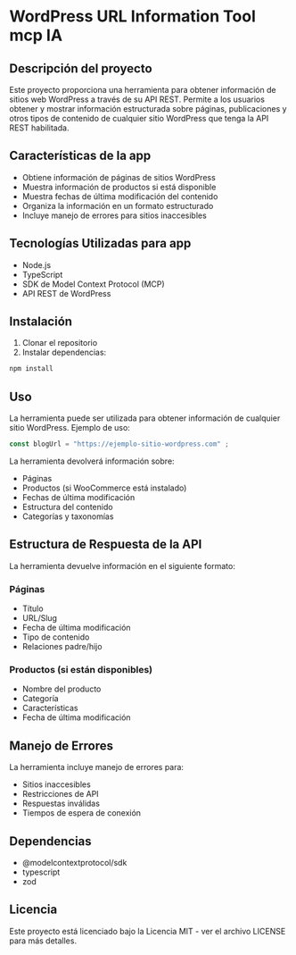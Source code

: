 # WordPress URL Information Tool mcp IA


## Descripción del proyecto
Este proyecto proporciona una herramienta para obtener información de sitios web WordPress a través de su API REST. Permite a los usuarios obtener y mostrar información estructurada sobre páginas, publicaciones y otros tipos de contenido de cualquier sitio WordPress que tenga la API REST habilitada.

## Características de la app
- Obtiene información de páginas de sitios WordPress
- Muestra información de productos si está disponible
- Muestra fechas de última modificación del contenido
- Organiza la información en un formato estructurado
- Incluye manejo de errores para sitios inaccesibles

## Tecnologías Utilizadas para app
- Node.js
- TypeScript
- SDK de Model Context Protocol (MCP)
- API REST de WordPress

## Instalación
1. Clonar el repositorio
2. Instalar dependencias:
```bash
npm install
```

## Uso
La herramienta puede ser utilizada para obtener información de cualquier sitio WordPress. Ejemplo de uso:

```typescript
const blogUrl = "https://ejemplo-sitio-wordpress.com" ;
```

La herramienta devolverá información sobre:
- Páginas
- Productos (si WooCommerce está instalado)
- Fechas de última modificación
- Estructura del contenido
- Categorías y taxonomías

## Estructura de Respuesta de la API
La herramienta devuelve información en el siguiente formato:

### Páginas
- Título
- URL/Slug
- Fecha de última modificación
- Tipo de contenido
- Relaciones padre/hijo

### Productos (si están disponibles)
- Nombre del producto
- Categoría
- Características
- Fecha de última modificación

## Manejo de Errores
La herramienta incluye manejo de errores para:
- Sitios inaccesibles
- Restricciones de API
- Respuestas inválidas
- Tiempos de espera de conexión

## Dependencias
- @modelcontextprotocol/sdk
- typescript
- zod

## Licencia
Este proyecto está licenciado bajo la Licencia MIT - ver el archivo LICENSE para más detalles.